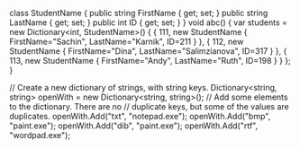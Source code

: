 class StudentName
    {
        public string FirstName { get; set; }
        public string LastName { get; set; }
        public int ID { get; set; }
    }
void abc()
{
    var students = new Dictionary<int, StudentName>()
        {
            { 111, new StudentName { FirstName="Sachin", LastName="Karnik", ID=211 } },
            { 112, new StudentName { FirstName="Dina", LastName="Salimzianova", ID=317 } },
            { 113, new StudentName { FirstName="Andy", LastName="Ruth", ID=198 } }
        };
}



// Create a new dictionary of strings, with string keys.
Dictionary<string, string> openWith =
    new Dictionary<string, string>();
// Add some elements to the dictionary. There are no
// duplicate keys, but some of the values are duplicates.
openWith.Add("txt", "notepad.exe");
openWith.Add("bmp", "paint.exe");
openWith.Add("dib", "paint.exe");
openWith.Add("rtf", "wordpad.exe");